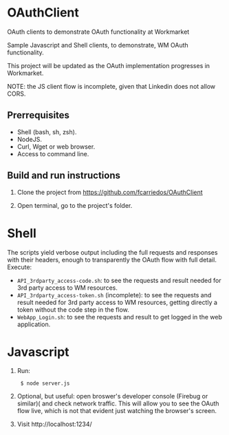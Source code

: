 # OAuthClient
OAuth clients to demonstrate OAuth functionality at Workmarket

Sample Javascript and Shell clients, to demonstrate, WM OAuth functionality.

This project will be updated as the OAuth implementation progresses in Workmarket.

NOTE: the JS client flow is incomplete, given that Linkedin does not allow CORS.

Prerrequisites
--------------

 * Shell (bash, sh, zsh).
 * NodeJS.
 * Curl, Wget or web browser.
 * Access to command line.


Build and run instructions
--------------------------

1) Clone the project from https://github.com/fcarriedos/OAuthClient

2) Open terminal, go to the project's folder.

# Shell

The scripts yield verbose output including the full requests and responses with their headers, enough to transparently the OAuth flow with full detail. Execute:
        
 * `API_3rdparty_access-code.sh`: to see the requests and result needed for 3rd party access to WM resources.
 * `API_3rdparty_access-token.sh` (incomplete): to see the requests and result needed for 3rd party access to WM resources, getting directly a token without the code step in the flow.
 * `WebApp_Login.sh`: to see the requests and result to get logged in the web application.

# Javascript

1) Run:

        $ node server.js

2) Optional, but useful: open broswer's developer console (Firebug or similar)(
   and check network traffic. This will allow you to see the OAuth flow live, which
   is not that evident just watching the browser's screen.

3) Visit http://localhost:1234/
